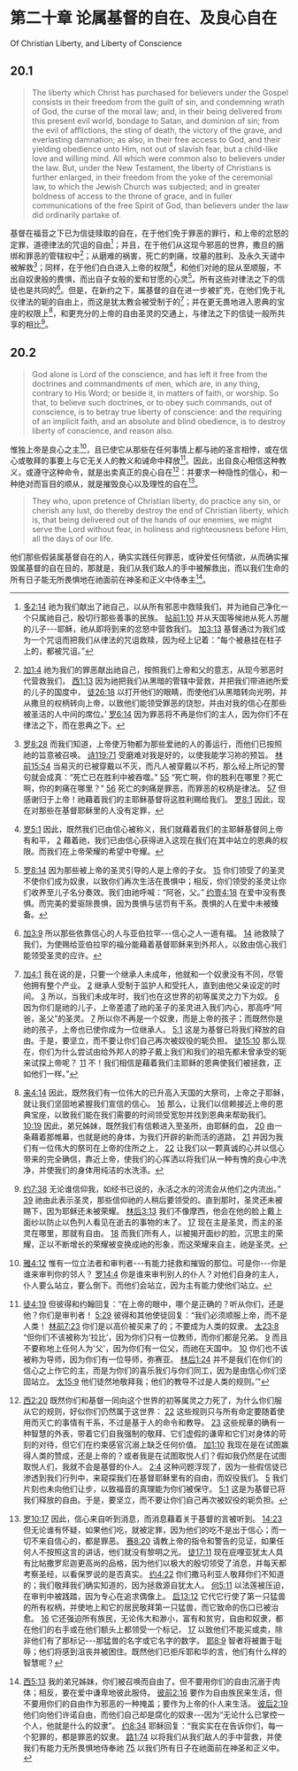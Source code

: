# 第二十章 论属基督的自在、及良心自在

Of Christian Liberty, and Liberty of Conscience

## 20.1

> The liberty which Christ has purchased for believers under the Gospel consists in their freedom from the guilt of sin, and condemning wrath of God, the curse of the moral law; and, in their being delivered from this present evil world, bondage to Satan, and dominion of sin; from the evil of afflictions, the sting of death, the victory of the grave, and everlasting damnation; as also, in their free access to God, and their yielding obedience unto Him, not out of slavish fear, but a child-like love and willing mind. All which were common also to believers under the law. But, under the New Testament, the liberty of Christians is further enlarged, in their freedom from the yoke of the ceremonial law, to which the Jewish Church was subjected; and in greater boldness of access to the throne of grace, and in fuller communications of the free Spirit of God, than believers under the law did ordinarily partake of.

基督在福音之下已为信徒赎取的自在，在于他们免于罪恶的罪行，和上帝的忿怒的定罪，道德律法的咒诅的自由[^20-1]；并且，在于他们从这现今邪恶的世界，撒旦的捆绑和罪恶的管辖权中[^20-2]；从磨难的祸害，死亡的刺痛，坟墓的胜利、及永久天谴中被解救[^20-3]；同样，在于他们白白进入上帝的权限[^20-4]，和他们对祂的屈从至顺服，不出自奴隶般的畏惧，而出自子女般的爱和甘愿的心灵[^20-5]。所有这些对律法之下的信徒也是共同的[^20-6]。但是，在新约之下，属基督的自在进一步被扩充，在他们免于礼仪律法的轭的自由上，而这是犹太教会被受制于的[^20-7]；并在更无畏地进入恩典的宝座的权限上[^20-8]，和更充分的上帝的自由圣灵的交通上，与律法之下的信徒一般所共享的相比[^20-9]。

[^20-1]: [多2:14](https://biblehub.com/titus/2-14.htm) 祂为我们献出了祂自己，以从所有邪恶中救赎我们，并为祂自己净化一个只属祂自己，殷切行那些善事的民族。 [帖前1:10](https://biblehub.com/1_thessalonians/1-10.htm) 并从天国等候祂从死人苏醒的儿子---耶稣，祂从即将到来的忿怒中营救我们。 [加3:13](https://biblehub.com/galatians/3-13.htm) 基督通过为我们成为一个咒诅而把我们从律法的咒诅救赎，因为经上记着：“每个被悬挂在柱子上的，都被咒诅。”

[^20-2]: [加1:4](https://biblehub.com/galatians/1-4.htm) 祂为我们的罪恶献出祂自己，按照我们上帝和父的意志，从现今邪恶时代营救我们， [西1:13](https://biblehub.com/colossians/1-13.htm) 因为祂把我们从黑暗的管辖中营救，并把我们带进祂所爱的儿子的国度中， [徒26:18](https://biblehub.com/acts/26-18.htm) 以打开他们的眼睛，而使他们从黑暗转向光明，并从撒旦的权柄转向上帝，以致他们能领受罪恶的饶恕，并由对我的信心在那些被圣洁的人中间的席位。’ [罗6:14](https://biblehub.com/romans/6-14.htm) 因为罪恶将不再是你们的主人，因为你们不在律法之下，而在恩典之下。

[^20-3]: [罗8:28](https://biblehub.com/romans/8-28.htm) 而我们知道，上帝使万物都为那些爱祂的人的善运行，而他们已按照祂的旨意被召唤。 [诗119:71](https://biblehub.com/psalms/119-71.htm) 受磨难对我是好的，以使我能学习祢的预旨。 [林前15:54](https://biblehub.com/1_corinthians/15-54.htm) 当易灭的已被穿戴以不灭，而凡人被穿戴以不朽，那么经上所记的警句就会成真：“死亡已在胜利中被吞噬。” [55](https://biblehub.com/1_corinthians/15-55.htm) “死亡啊，你的胜利在哪里？死亡啊，你的刺痛在哪里？” [56](https://biblehub.com/1_corinthians/15-56.htm) 死亡的刺痛是罪恶，而罪恶的权柄是律法。 [57](https://biblehub.com/1_corinthians/15-57.htm) 但感谢归于上帝！祂藉着我们的主耶稣基督将这胜利赐给我们。 [罗8:1](https://biblehub.com/romans/8-1.htm) 因此，现在对那些在基督耶稣里的人没有定罪，

[^20-4]: [罗5:1](https://biblehub.com/romans/5-1.htm) 因此，既然我们已由信心被称义，我们就藉着我们的主耶稣基督同上帝有和平， [2](https://biblehub.com/romans/5-2.htm) 藉着祂，我们已由信心获得进入这现在我们在其中站立的恩典的权限。而我们在上帝荣耀的希望中夸耀。

[^20-5]: [罗8:14](https://biblehub.com/romans/8-14.htm) 因为那些被上帝的圣灵引导的人是上帝的子女。 [15](https://biblehub.com/romans/8-15.htm) 你们领受了的圣灵不使你们成为奴隶，以致你们再次生活在畏惧中；相反，你们领受的圣灵让你们收养至儿子名分奏效。我们由祂呼喊：“阿爸，父。” [约壹4:18](https://biblehub.com/1_john/4-18.htm) 在爱中没有畏惧。而完美的爱驱除畏惧，因为畏惧与惩罚有干系。畏惧的人在爱中未被臻备。

[^20-6]: [加3:9](https://biblehub.com/galatians/3-9.htm) 所以那些依靠信心的人与亚伯拉罕---信心之人一道有福。 [14](https://biblehub.com/galatians/3-14.htm) 祂救赎了我们，为使赐给亚伯拉罕的福分能藉着基督耶稣来到外邦人，以致由信心我们能领受圣灵的应许。

[^20-7]: [加4:1](https://biblehub.com/galatians/4-1.htm) 我在说的是，只要一个继承人未成年，他就和一个奴隶没有不同，尽管他拥有整个产业。 [2](https://biblehub.com/galatians/4-2.htm) 继承人受制于监护人和受托人，直到由他父亲设定的时间。 [3](https://biblehub.com/galatians/4-3.htm) 所以，当我们未成年时，我们也在这世界的初等属灵之力下为奴。 [6](https://biblehub.com/galatians/4-6.htm) 因为你们是祂的儿子，上帝差遣了祂的圣子的圣灵进入我们内心，那高呼“阿爸，圣父”的圣灵。 [7](https://biblehub.com/galatians/4-7.htm) 所以你不再是一个奴隶，而是上帝的孩子；而既然你是祂的孩子，上帝也已使你成为一位继承人。 [5:1](https://biblehub.com/galatians/5-1.htm) 这是为基督已将我们释放的自由。于是，要坚立，而不要让你们自己再次被奴役的轭负担。 [徒15:10](https://biblehub.com/acts/15-10.htm) 那么现在，你们为什么尝试由给外邦人的脖子戴上我们和我们的祖先都未曾承受的轭来试探上帝呢？ [11](https://biblehub.com/acts/15-11.htm) 不！我们相信是藉着我们主耶稣的恩典使我们被拯救，正如他们一样。”

[^20-8]: [来4:14](https://biblehub.com/hebrews/4-14.htm) 因此，既然我们有一位伟大的已升高入天国的大祭司，上帝之子耶稣，就让我们坚固地紧握我们宣信的信心。 [16](https://biblehub.com/hebrews/4-16.htm) 那么，让我们以信赖接近上帝的恩典宝座，以致我们能在我们需要的时间领受宽恕并找到恩典来帮助我们。 [10:19](https://biblehub.com/hebrews/10-19.htm) 因此，弟兄姊妹，既然我们有信赖进入至圣所，由耶稣的血， [20](https://biblehub.com/hebrews/10-20.htm) 由一条藉着那帷幕，也就是祂的身体，为我们开辟的新而活的道路， [21](https://biblehub.com/hebrews/10-21.htm) 并因为我们有一位伟大的祭司在上帝的住所之上， [22](https://biblehub.com/hebrews/10-22.htm) 让我们以一颗真诚的心并以信心带来的完全确信，靠近上帝，使我们的心挥洒以将我们从一种有愧的良心中洗净，并使我们的身体用纯洁的水洗涤。

[^20-9]: [约7:38](https://biblehub.com/john/7-38.htm) 无论谁信仰我，如经书已说的，永活之水的河流会从他们之内流出。” [39](https://biblehub.com/john/7-39.htm) 祂由此表示圣灵，那些信仰祂的人稍后要领受的。直到那时，圣灵还未被赐下，因为耶稣还未被荣耀。 [林后3:13](https://biblehub.com/2_corinthians/3-13.htm) 我们不像摩西，他会在他的脸上戴上面纱以防止以色列人看见在逝去的事物的末了。 [17](https://biblehub.com/2_corinthians/3-17.htm) 现在主是圣灵，而主的圣灵在哪里，那就有自由。 [18](https://biblehub.com/2_corinthians/3-18.htm) 而我们所有人，以被揭开面纱的脸，沉思主的荣耀，正以不断增长的荣耀被变换成祂的形象，而这荣耀来自主，祂是圣灵。

## 20.2

> God alone is Lord of the conscience, and has left it free from the doctrines and commandments of men, which are, in any thing, contrary to His Word; or beside it, in matters of faith, or worship. So that, to believe such doctrines, or to obey such commands, out of conscience, is to betray true liberty of conscience: and the requiring of an implicit faith, and an absolute and blind obedience, is to destroy liberty of conscience, and reason also.

惟独上帝是良心之主[^20-10]，且已使它从那些在任何事情上都与祂的圣言相悖，或在信心或敬拜的事要上与它无关人的教义和诫命中释放[^20-11]。因此，出自良心相信这种教义，或遵守这种命令，就是出卖真正的良心自在[^20-12]：并要求一种隐性的信心，和一种绝对而盲目的顺从，就是摧毁良心以及理性的自在[^20-13]。

[^20-10]: [雅4:12](https://biblehub.com/james/4-12.htm) 惟有一位立法者和审判者---有能力拯救和摧毁的那位。可是你---你是谁来审判你的邻人？ [罗14:4](https://biblehub.com/romans/14-4.htm) 你是谁来审判别人的仆人？对他们自身的主人，仆人要么站立，要么倒下。而他们会站立，因为主有能力使他们站立。

[^20-11]: [徒4:19](https://biblehub.com/acts/4-19.htm) 但彼得和约翰回复：“在上帝的眼中，哪个是正确的？听从你们，还是他？你们是审判者！ [5:29](https://biblehub.com/acts/5-29.htm) 彼得和其他使徒回复：“我们必须顺服上帝，而不是人类！ [林前7:23](https://biblehub.com/1_corinthians/7-23.htm) 你们是以高价被买来了的；不要成为人类的奴隶。 [太23:8](https://biblehub.com/matthew/23-8.htm) “但你们不该被称为‘拉比’，因为你们只有一位教师，而你们都是兄弟。 [9](https://biblehub.com/matthew/23-9.htm) 而且不要称地上任何人为'父'，因为你们有一位父，而祂在天国中。 [10](https://biblehub.com/matthew/23-10.htm) 你们也不该被称为导师，因为你们有一位导师，弥赛亚。 [林后1:24](https://biblehub.com/2_corinthians/1-24.htm) 并不是我们在你们的信心之上作它的主，而是为你们的喜乐我们与你们同工，因为是由信心你们坚固站立。 [太15:9](https://biblehub.com/matthew/15-9.htm) 他们徒然地敬拜我；他们的教导不过是人类的规则。’”

[^20-12]: [西2:20](https://biblehub.com/colossians/2-20.htm) 既然你们和基督一同向这个世界的初等属灵之力死了，为什么你们服从它的规则，好似你们仍然属于这世界： [22](https://biblehub.com/colossians/2-22.htm) 这些规则只与所有命定要随着使用而灭亡的事情有干系，不过是基于人的命令和教导。 [23](https://biblehub.com/colossians/2-23.htm) 这些规章的确有一种智慧的外表，带着它们自我强制的敬拜、它们虚假的谦卑和它们对身体的苛刻的对待，但它们在约束感官沉溺上缺乏任何价值。 [加1:10](https://biblehub.com/galatians/1-10.htm) 我现在是在试图赢得人类的赞成，还是上帝的？或者我是在试图取悦人们？假如我仍然是在试图取悦人们，我就不会是基督的仆人。 [2:4](https://biblehub.com/galatians/2-4.htm) 这种问题浮现了，因为一些假信徒已渗透到我们行列中，来窥探我们在基督耶稣里有的自由，而奴役我们。 [5](https://biblehub.com/galatians/2-5.htm) 我们片刻也未向他们让步，以致福音的真理能为你们被保守。 [5:1](https://biblehub.com/galatians/5-1.htm) 这是为基督已将我们释放的自由。于是，要坚立，而不要让你们自己再次被奴役的轭负担。

[^20-13]: [罗10:17](https://biblehub.com/romans/10-17.htm) 因此，信心来自听到消息，而消息藉着关于基督的言被听到。 [14:23](https://biblehub.com/romans/14-23.htm) 但无论谁有怀疑，如果他们吃，就被定罪，因为他们的吃不是出于信心；而一切不来自信心的，都是罪恶。 [赛8:20](https://biblehub.com/isaiah/8-20.htm) 请教上帝的指令和警告的见证，如果任何人不按照这言的讲话，他们就没有黎明之光。 [徒17:11](https://biblehub.com/acts/17-11.htm) 现在庇哩亚犹太人具有比帖撒罗尼迦更高尚的品格，因为他们以极大的殷切领受了消息，并每天都考察圣经，以看保罗说的是否真实。 [约4:22](https://biblehub.com/john/4-22.htm) 你们撒马利亚人敬拜你们不知道的；我们敬拜我们确实知道的，因为拯救源自犹太人。 [何5:11](https://biblehub.com/hosea/5-11.htm) 以法莲被压迫，在审判中被践踏，因为专心在追求偶像上。 [启13:12](https://biblehub.com/revelation/13-12.htm) 它代它行使了第一只猛兽的所有权柄，并使地上和它的居民敬拜第一只猛兽，而它致命的伤口已被治愈。 [16](https://biblehub.com/revelation/13-16.htm) 它还强迫所有族民，无论伟大和渺小，富有和贫穷，自由和奴隶，都在他们的右手或在他们额头上都领受一个标记， [17](https://biblehub.com/revelation/13-17.htm) 以致他们不能买或卖，除非他们有了那标记---那猛兽的名字或它名字的数字。 [耶8:9](https://biblehub.com/jeremiah/8-9.htm) 智者将被置于耻辱；他们将感到沮丧并被困住。既然他们已拒斥耶和华的言，他们有什么样的智慧呢？

> They who, upon pretence of Christian liberty, do practice any sin, or cherish any lust, do thereby destroy the end of Christian liberty, which is, that being delivered out of the hands of our enemies, we might serve the Lord without fear, in holiness and righteousness before Him, all the days of our life.

他们那些假装属基督自在的人，确实实践任何罪恶，或钟爱任何情欲，从而确实摧毁属基督的自在目的，那就是，我们从我们敌人的手中被解救出，而以我们生命的所有日子能无所畏惧地在祂面前在神圣和正义中侍奉主[^20-14]。

[^20-14]: [西5:13](https://biblehub.com/galatians/5-13.htm) 我的弟兄姊妹，你们被召唤而自由了。但不要用你们的自由沉溺于肉体；相反，要在爱中谦卑地彼此服侍。 [彼前2:16](https://biblehub.com/1_peter/2-16.htm) 要作为自由族民来生活，但不要用你们的自由作为邪恶的一种掩盖；要作为上帝的仆人来生活。 [彼后2:19](https://biblehub.com/2_peter/2-19.htm) 他们向他们许诺自由，而他们自己却是腐化的奴隶---因为“无论什么已掌控一个人，他就是什么的奴隶”。 [约8:34](https://biblehub.com/john/8-34.htm) 耶稣回复：“我实实在在告诉你们，每一个犯罪的，都是罪恶的奴隶。 [路1:74](https://biblehub.com/luke/1-74.htm) 以将我们从我们敌人的手中营救，并使我们有能力无所畏惧地侍奉祂 [75](https://biblehub.com/luke/1-75.htm) 以我们所有日子在祂面前在神圣和正义中。